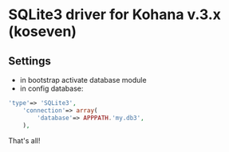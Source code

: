 # SQLite3 driver for Kohana v.3.x (koseven)

## Settings
- in bootstrap activate database module
- in config database:
```php
'type'=> 'SQLite3',
	'connection'=> array(
		'database'=> APPPATH.'my.db3',
	),
```
That's all!
